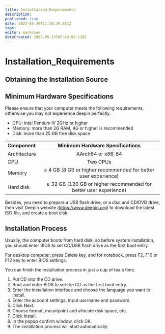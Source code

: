```yaml
---
title: Installation_Requirements
description: 
published: true
date: 2022-05-20T11:20:39.881Z
tags: 
editor: markdown
dateCreated: 2022-05-13T07:49:06.118Z
---
```


# Installation_Requirements
## Obtaining the Installation Source

## Minimum Hardware Specifications

Please ensure that your computer meets the following requirements, otherwise you may not experience deepin perfectly:

- CPU: Intel Pentium IV 2GHz or higher
- Memory: more than 2G RAM, 4G or higher is recommended
- Disk: more than 25 GB free disk space

| **Component** |                 **Minimum Hardware Specifications**              |
| :------------ | :--------------------------------------------------------------: |
| Architecture  | AArch64 or x86_64                                                |
| CPU           | Two CPUs                                                         |
| Memory        | ≥ 4 GB (8 GB or higher recommended for better user experience)   |
| Hard disk     | ≥ 32 GB (120 GB or higher recommended for better user experience)|

Besides, you need to prepare a USB flash drive, or a disc and CD/DVD drive, then visit Deepin website (https://www.deepin.org) to download the latest ISO file, and create a boot disk.

## Installation Process

Usually, the computer boots from hard disk, so before system installation, you should enter BIOS to set CD/USB flash drive as the first boot entry.

   For desktop computer, press Delete key, and for notebook, press F2, F10 or F12 key to enter BIOS settings.

You can finish the installation process in just a cup of tea's time.

1. Put CD into the CD drive.
2. Boot and enter BIOS to set the CD as the first boot entry.
3. Enter the installation interface and choose the language you want to install.
4. Enter the account settings, input username and password.
5. Click Next.
6. Choose format, mountpoint and allocate disk space, etc.
7. Click Install.
8. In the popup confirm window, click OK.
9. The installation process will start automatically.